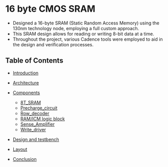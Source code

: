 # 16 byte CMOS SRAM

- Designed a 16-byte SRAM (Static Random Access Memory) using the 130nm technology node, employing a full custom approach.
- This SRAM design allows for reading or writing 8-bit data at a time.
- Throughout the project, various Cadence tools were employed to aid in the design and verification processes.

## Table of Contents

- [Introduction](#Introduction)
- [Architecture](#Architecture)
- [Components](#Components)
    - [8T_SRAM](#8T_SRAM)
    - [Precharge_circuit](#Precharge_circuit)
    - [Row_decoder](#Row_decoder)
    - [RAM/ICM logic block](#RAM/ICM_logic_block)
    - [Sense_Amplifier](#Sense_Amplifier)
    - [Write_driver](#Write_driver)
 
- [Design and testbench](#Design_and_testbench)
- [Layout](#Layout)
- [Conclusion](#Conclusion)

